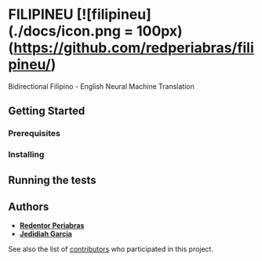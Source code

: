# FILIPINEU [![filipineu](./docs/icon.png = 100px)(https://github.com/redperiabras/filipineu/)

Bidirectional Filipino - English Neural Machine Translation


## Getting Started



### Prerequisites



### Installing



## Running the tests



## Authors

* **[Redentor Periabras](https://github.com/redperiabras/)**
* **[Jedidiah Garcia](https://github.com/jedidiahgarcia/)**

See also the list of [contributors](https://github.com/redperiabras/FILIPINEU/contributors) who participated in this project.
